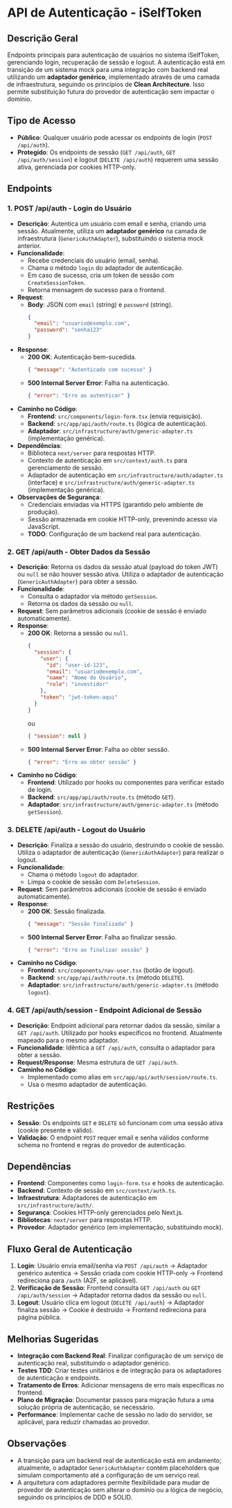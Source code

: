 # API de Autenticação - iSelfToken

## Descrição Geral

Endpoints principais para autenticação de usuários no sistema iSelfToken, gerenciando login, recuperação de sessão e logout. A autenticação está em transição de um sistema mock para uma integração com backend real utilizando um **adaptador genérico**, implementado através de uma camada de infraestrutura, seguindo os princípios de **Clean Architecture**. Isso permite substituição futura do provedor de autenticação sem impactar o domínio.

## Tipo de Acesso

- **Público**: Qualquer usuário pode acessar os endpoints de login (`POST /api/auth`).
- **Protegido**: Os endpoints de sessão (`GET /api/auth`, `GET /api/auth/session`) e logout (`DELETE /api/auth`) requerem uma sessão ativa, gerenciada por cookies HTTP-only.

## Endpoints

### 1. POST /api/auth - Login do Usuário

- **Descrição**: Autentica um usuário com email e senha, criando uma sessão. Atualmente, utiliza um **adaptador genérico** na camada de infraestrutura (`GenericAuthAdapter`), substituindo o sistema mock anterior.
- **Funcionalidade**: 
  - Recebe credenciais do usuário (email, senha).
  - Chama o método `login` do adaptador de autenticação.
  - Em caso de sucesso, cria um token de sessão com `CreateSessionToken`.
  - Retorna mensagem de sucesso para o frontend.
- **Request**:
  - **Body**: JSON com `email` (string) e `password` (string).
    ```json
    {
      "email": "usuario@exemplo.com",
      "password": "senha123"
    }
    ```
- **Response**:
  - **200 OK**: Autenticação bem-sucedida.
    ```json
    { "message": "Autenticado com sucesso" }
    ```
  - **500 Internal Server Error**: Falha na autenticação.
    ```json
    { "error": "Erro ao autenticar" }
    ```
- **Caminho no Código**: 
  - **Frontend**: `src/components/login-form.tsx` (envia requisição).
  - **Backend**: `src/app/api/auth/route.ts` (lógica de autenticação).
  - **Adaptador**: `src/infrastructure/auth/generic-adapter.ts` (implementação genérica).
- **Dependências**:
  - Biblioteca `next/server` para respostas HTTP.
  - Contexto de autenticação em `src/context/auth.ts` para gerenciamento de sessão.
  - Adaptador de autenticação em `src/infrastructure/auth/adapter.ts` (interface) e `src/infrastructure/auth/generic-adapter.ts` (implementação genérica).
- **Observações de Segurança**:
  - Credenciais enviadas via HTTPS (garantido pelo ambiente de produção).
  - Sessão armazenada em cookie HTTP-only, prevenindo acesso via JavaScript.
  - **TODO**: Configuração de um backend real para autenticação.

### 2. GET /api/auth - Obter Dados da Sessão

- **Descrição**: Retorna os dados da sessão atual (payload do token JWT) ou `null` se não houver sessão ativa. Utiliza o adaptador de autenticação (`GenericAuthAdapter`) para obter a sessão.
- **Funcionalidade**: 
  - Consulta o adaptador via método `getSession`.
  - Retorna os dados da sessão ou `null`.
- **Request**: Sem parâmetros adicionais (cookie de sessão é enviado automaticamente).
- **Response**:
  - **200 OK**: Retorna a sessão ou `null`.
    ```json
    { 
      "session": {
        "user": {
          "id": "user-id-123",
          "email": "usuario@exemplo.com",
          "name": "Nome do Usuário",
          "role": "investidor"
        },
        "token": "jwt-token-aqui"
      }
    }
    ```
    ou
    ```json
    { "session": null }
    ```
  - **500 Internal Server Error**: Falha ao obter sessão.
    ```json
    { "error": "Erro ao obter sessão" }
    ```
- **Caminho no Código**: 
  - **Frontend**: Utilizado por hooks ou componentes para verificar estado de login.
  - **Backend**: `src/app/api/auth/route.ts` (método `GET`).
  - **Adaptador**: `src/infrastructure/auth/generic-adapter.ts` (método `getSession`).

### 3. DELETE /api/auth - Logout do Usuário

- **Descrição**: Finaliza a sessão do usuário, destruindo o cookie de sessão. Utiliza o adaptador de autenticação (`GenericAuthAdapter`) para realizar o logout.
- **Funcionalidade**: 
  - Chama o método `logout` do adaptador.
  - Limpa o cookie de sessão com `DeleteSession`.
- **Request**: Sem parâmetros adicionais (cookie de sessão é enviado automaticamente).
- **Response**:
  - **200 OK**: Sessão finalizada.
    ```json
    { "message": "Sessão finalizada" }
    ```
  - **500 Internal Server Error**: Falha ao finalizar sessão.
    ```json
    { "error": "Erro ao finalizar sessão" }
    ```
- **Caminho no Código**: 
  - **Frontend**: `src/components/nav-user.tsx` (botão de logout).
  - **Backend**: `src/app/api/auth/route.ts` (método `DELETE`).
  - **Adaptador**: `src/infrastructure/auth/generic-adapter.ts` (método `logout`).

### 4. GET /api/auth/session - Endpoint Adicional de Sessão

- **Descrição**: Endpoint adicional para retornar dados da sessão, similar a `GET /api/auth`. Utilizado por hooks específicos no frontend. Atualmente mapeado para o mesmo adaptador.
- **Funcionalidade**: Idêntica a `GET /api/auth`, consulta o adaptador para obter a sessão.
- **Request/Response**: Mesma estrutura de `GET /api/auth`.
- **Caminho no Código**: 
  - Implementado como alias em `src/app/api/auth/session/route.ts`.
  - Usa o mesmo adaptador de autenticação.

## Restrições

- **Sessão**: Os endpoints `GET` e `DELETE` só funcionam com uma sessão ativa (cookie presente e válido).
- **Validação**: O endpoint `POST` requer email e senha válidos conforme schema no frontend e regras do provedor de autenticação.

## Dependências

- **Frontend**: Componentes como `login-form.tsx` e hooks de autenticação.
- **Backend**: Contexto de sessão em `src/context/auth.ts`.
- **Infraestrutura**: Adaptadores de autenticação em `src/infrastructure/auth/`.
- **Segurança**: Cookies HTTP-only gerenciados pelo Next.js.
- **Bibliotecas**: `next/server` para respostas HTTP.
- **Provedor**: Adaptador genérico (em implementação, substituindo mock).

## Fluxo Geral de Autenticação

1. **Login**: Usuário envia email/senha via `POST /api/auth` -> Adaptador genérico autentica -> Sessão criada com cookie HTTP-only -> Frontend redireciona para `/auth` (A2F, se aplicável).
2. **Verificação de Sessão**: Frontend consulta `GET /api/auth` ou `GET /api/auth/session` -> Adaptador retorna dados da sessão ou `null`.
3. **Logout**: Usuário clica em logout (`DELETE /api/auth`) -> Adaptador finaliza sessão -> Cookie é destruído -> Frontend redireciona para página pública.

## Melhorias Sugeridas

- **Integração com Backend Real**: Finalizar configuração de um serviço de autenticação real, substituindo o adaptador genérico.
- **Testes TDD**: Criar testes unitários e de integração para os adaptadores de autenticação e endpoints.
- **Tratamento de Erros**: Adicionar mensagens de erro mais específicas no frontend.
- **Plano de Migração**: Documentar passos para migração futura a uma solução própria de autenticação, se necessário.
- **Performance**: Implementar cache de sessão no lado do servidor, se aplicável, para reduzir chamadas ao provedor.

## Observações

- A transição para um backend real de autenticação está em andamento; atualmente, o adaptador `GenericAuthAdapter` contém placeholders que simulam comportamento até a configuração de um serviço real.
- A arquitetura com adaptadores permite flexibilidade para mudar de provedor de autenticação sem alterar o domínio ou a lógica de negócio, seguindo os princípios de DDD e SOLID.
